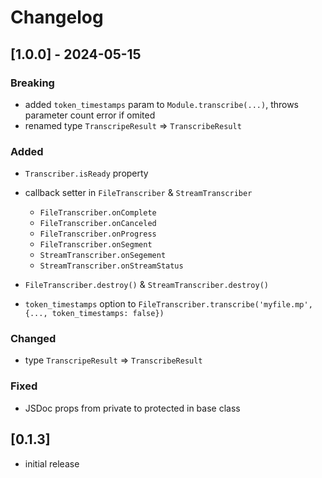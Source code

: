 # Changelog

## [1.0.0] - 2024-05-15

### Breaking

- added `token_timestamps` param to `Module.transcribe(...)`, throws parameter count error if omited
- renamed type `TranscripeResult` => `TranscribeResult`

### Added

- `Transcriber.isReady` property
- callback setter in `FileTranscriber` & `StreamTranscriber`

  - `FileTranscriber.onComplete`
  - `FileTranscriber.onCanceled`
  - `FileTranscriber.onProgress`
  - `FileTranscriber.onSegment`
  - `StreamTranscriber.onSegement`
  - `StreamTranscriber.onStreamStatus`

- `FileTranscriber.destroy()` & `StreamTranscriber.destroy()`
- `token_timestamps` option to `FileTranscriber.transcribe('myfile.mp', {..., token_timestamps: false})`

### Changed

- type `TranscripeResult` => `TranscribeResult`

### Fixed

- JSDoc props from private to protected in base class

## [0.1.3]

- initial release
